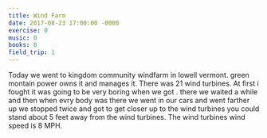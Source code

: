 ```yaml
---
title: Wind Farm
date: 2017-08-23 17:00:00 -0000
exercise: 0
music: 0
books: 0
field_trip: 1
---
```

Today we went to kingdom community windfarm in lowell vermont. green montain power owns it and manages it. There was 21 wind turbines. At first i fought it was going to be very boring when we got . there we waited a while and then when evry body was there we went in our cars and went farther up we stopped twice and got to get closer up to the wind turbines you could stand about 5 feet away from the wind turbines. The wind turbines wind speed is 8 MPH.
